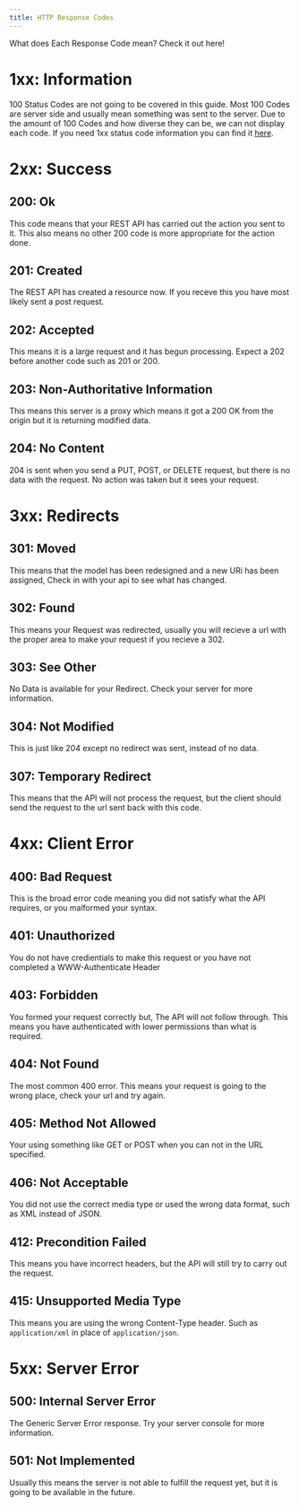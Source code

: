 ```yaml
---
title: HTTP Response Codes
---
```

What does Each Response Code mean? Check it out here!

# 1xx: Information

100 Status Codes are not going to be covered in this guide. Most 100 Codes are server side and usually mean something was sent to the server. Due to the amount of 100 Codes and how diverse they can be, we can not display each code. If you need 1xx status code information you can find it [here](https://en.wikipedia.org/wiki/List_of_HTTP_status_codes#1xx_Informational_response).

# 2xx: Success

## 200: Ok
This code means that your REST API has carried out the action you sent to it. This also means no other 200 code is more appropriate for the action done.

## 201: Created
The REST API has created a resource now. If you receve this you have most likely sent a post request.

## 202: Accepted
This means it is a large request and it has begun processing. Expect a 202 before another code such as 201 or 200.

## 203: Non-Authoritative Information
This means this server is a proxy which means it got a 200 OK from the origin but it is returning modified data.

## 204: No Content
204 is sent when you send a PUT, POST, or DELETE request, but there is no data with the request. No action was taken but it sees your request.

# 3xx: Redirects

## 301: Moved
This means that the model has been redesigned and a new URi has been assigned, Check in with your api to see what has changed.

## 302: Found
This means your Request was redirected, usually you will recieve a url with the proper area to make your request if you recieve a 302.

## 303: See Other
No Data is available for your Redirect. Check your server for more information.

## 304: Not Modified
This is just like 204 except no redirect was sent, instead of no data.

## 307: Temporary Redirect
This means that the API will not process the request, but the client should send the request to the url sent back with this code.

# 4xx: Client Error

## 400: Bad Request
This is the broad error code meaning you did not satisfy what the API requires, or you malformed your syntax.

## 401: Unauthorized
You do not have credientials to make this request or you have not completed a WWW-Authenticate Header

## 403: Forbidden
You formed your request correctly but, The API will not follow through. This means you have authenticated with lower permissions than what is required.

## 404: Not Found
The most common 400 error. This means your request is going to the wrong place, check your url and try again.

## 405: Method Not Allowed
Your using something like GET or POST when you can not in the URL specified.

## 406: Not Acceptable
You did not use the correct media type or used the wrong data format, such as XML instead of JSON.

## 412: Precondition Failed
This means you have incorrect headers, but the API will still try to carry out the request.

## 415: Unsupported Media Type
This means you are using the wrong Content-Type header. Such as `application/xml` in place of `application/json`.

# 5xx: Server Error

## 500: Internal Server Error
The Generic Server Error response. Try your server console for more information.

## 501: Not Implemented
Usually this means the server is not able to fulfill the request yet, but it is going to be available in the future.